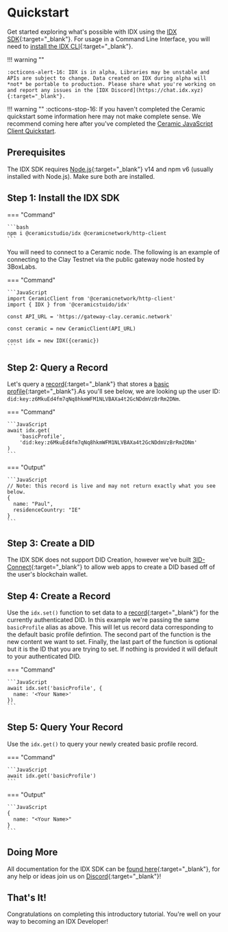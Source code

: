 # Quickstart

Get started exploring what's possible with IDX using the [IDX SDK](https://developers.idx.xyz/reference/idx/){:target="_blank"}. For usage in a Command Line Interface, you will need to [install the IDX CLI](https://developers.idx.xyz/reference/cli/){:target="_blank"}.

!!! warning ""

    :octicons-alert-16: IDX is in alpha, Libraries may be unstable and APIs are subject to change. Data created on IDX during alpha will *not* be portable to production. Please share what you're working on and report any issues in the [IDX Discord](https://chat.idx.xyz){:target="_blank"}.

!!! warning ""
    :octicons-stop-16: If you haven't completed the Ceramic quickstart some information here may not make complete sense. We recommend coming here after you've completed the [Ceramic JavaScript Client Quickstart](../../build/quick-start.md).

## **Prerequisites**

The IDX SDK requires [Node.js](https://nodejs.org/){:target="_blank"} v14 and npm v6 (usually installed with Node.js). Make sure both are installed.

## **Step 1: Install the IDX SDK**

=== "Command"

    ```bash
    npm i @ceramicstudio/idx @ceramicnetwork/http-client
    ```

You will need to connect to a Ceramic node. The following is an example of connecting to the Clay Testnet via the public gateway node hosted by 3BoxLabs.

=== "Command"

    ```JavaScript
    import CeramicClient from '@ceramicnetwork/http-client'
    import { IDX } from '@ceramicstuido/idx'

    const API_URL = 'https://gateway-clay.ceramic.network'

    const ceramic = new CeramicClient(API_URL)

    const idx = new IDX({ceramic})
    ```

## **Step 2: Query a Record**
Let's query a [record](https://developers.idx.xyz/learn/glossary/#record){:target="_blank"} that stores a [basic profile](https://developers.idx.xyz/guides/definitions/default/#basic-profile){:target="_blank"}.As you'll see below, we are looking up the user ID: `did:key:z6MkuEd4fm7qNq8hkmWFM1NLVBAXa4t2GcNDdmVzBrRm2DNm`.

=== "Command"

    ```JavaScript
    await idx.get(
        'basicProfile', 
        'did:key:z6MkuEd4fm7qNq8hkmWFM1NLVBAXa4t2GcNDdmVzBrRm2DNm'
    )
    ```

=== "Output"

    ```JavaScript
    // Note: this record is live and may not return exactly what you see below.
    {
      name: "Paul",
      residenceCountry: "IE"
    }
    ```

## **Step 3: Create a DID**
The IDX SDK does not support DID Creation, however we've built [3ID-Connect](../../authentication/3id-did/3id-connect.md){:target="_blank"} to allow web apps to create a DID based off of the user's blockchain wallet.

## **Step 4: Create a Record**

Use the `idx.set()` function to set data to a [record](https://developers.idx.xyz/learn/glossary/#record){:target="_blank"} for the currently authenticated DID. In this example we're passing the same `basicProfile` alias as above. This will let us record data corresponding to the default basic profile defintion. The second part of the function is the new content we want to set. Finally, the last part of the function is optional but it is the ID that you are trying to set. If nothing is provided it will default to your authenticated DID.

=== "Command"

    ```JavaScript
    await idx.set('basicProfile', {
      name: '<Your Name>'
    })
    ```

## **Step 5: Query Your Record**

Use the `idx.get()` to query your newly created basic profile record.

=== "Command"

    ```JavaScript
    await idx.get('basicProfile')
    ```

=== "Output"

    ```JavaScript
    {
      name: "<Your Name>" 
    }
    ```

## **Doing More**

All documentation for the IDX SDK can be [found here](https://developers.idx.xyz/reference/idx/){:target="_blank"}, for any help or ideas join us on [Discord](https://chat.idx.xyz){:target="_blank"}!

## **That's It!**

Congratulations on completing this introductory tutorial. You're well on your way to becoming an IDX Developer!

